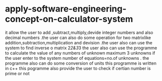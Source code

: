# apply-software-engineering-concept-on-calculator-system
it allow the user to add ,subtract,multiply,devide integer numbers and also decimal numbers .the user can also do some operation for two matrixlike addition,subtraction,multiplication and devision .the user also can use the system to find inverse o matrix 2*2&3*3    the user also can use the programme to calculate the value of any numbers of unknown maximum 3 unknowns if the user enter to the system number of equations=no.of unknowns . the programme also    can do some conversion of units
this programme is written in c++
this pogramme also provide the user to check if certian number is prime or not
